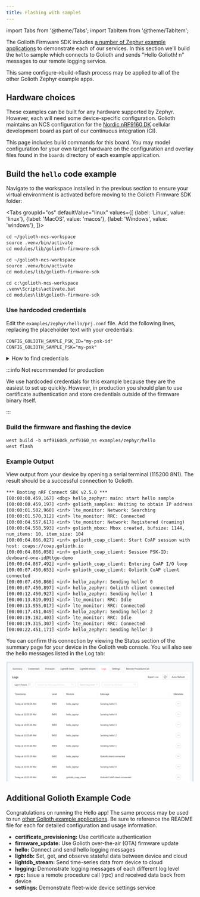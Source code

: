 ```yaml
---
title: Flashing with samples
---
```


import Tabs from '@theme/Tabs';
import TabItem from '@theme/TabItem';

The Golioth Firmware SDK includes [a number of Zephyr example
applications](https://github.com/golioth/golioth-firmware-sdk/tree/main/examples/zephyr)
to demonstrate each of our services. In this section we'll build the `hello`
sample which connects to Golioth and sends "Hello Golioth! n" messages to our
remote logging service.

This same configure&rarr;build&rarr;flash process may be applied to all of the
other Golioth Zephyr example apps.

## Hardware choices

These examples can be built for any hardware supported by Zephyr. However, each
will need some device-specific configuration. Golioth maintains an NCS
configuration for the [Nordic nRF9160
DK](https://www.nordicsemi.com/Products/Development-hardware/nrf9160-dk)
cellular development board as part of our continuous integration (CI).

This page includes build commands for this board. You may model configuration
for your own target hardware on the configuration and overlay files found in the
`boards` directory of each example application.

## Build the `hello` code example

Navigate to the workspace installed in the previous section to ensure your
virtual environment is activated before moving to the Golioth Firmware SDK
folder:

<Tabs
groupId="os"
defaultValue="linux"
values={[
{label: 'Linux', value: 'linux'},
{label: 'MacOS', value: 'macos'},
{label: 'Windows', value: 'windows'},
]}>

<TabItem value="linux">

```console
cd ~/golioth-ncs-workspace
source .venv/bin/activate
cd modules/lib/golioth-firmware-sdk
```

</TabItem>

<TabItem value="macos">

```console
cd ~/golioth-ncs-workspace
source .venv/bin/activate
cd modules/lib/golioth-firmware-sdk
```

</TabItem>

<TabItem value="windows">

```console
cd c:\golioth-ncs-workspace
.venv\Scripts\activate.bat
cd modules\lib\golioth-firmware-sdk
```

</TabItem>
</Tabs>

### Use hardcoded credentials

Edit the `examples/zephyr/hello/prj.conf` file. Add the following lines,
replacing the placeholder text with your credentials:

```config title="examples/zephyr/hello/prj.conf"
CONFIG_GOLIOTH_SAMPLE_PSK_ID="my-psk-id"
CONFIG_GOLIOTH_SAMPLE_PSK="my-psk"
```

<details>
  <summary>How to find credentials</summary>

You must set Golioth credentials for the example to authenticate with Golioth.
For these granular examples we will use hardcoded credentials.

![Golioth Console device
credentials](../../../assets/gettingstarted-console-deviceview-credentialspanel.png)

* Golioth credentials are available in the `Credentials` tab for your device
    * Open the Golioth Console
    * Select `Devices` on  the left sidebar and choose your device from the
      resulting list
    * Click on the `Credentials` tab and copy your `PSK-ID` and `PSK`
</details>


:::info Not recommended for production

We use hardcoded credentials for this example because they are the easiest to
set up quickly. However, in production you should plan to use certificate
authentication and store credentials outside of the firmware binary itself.

:::

### Build the firmware and flashing the device

```console
west build -b nrf9160dk_nrf9160_ns examples/zephyr/hello
west flash
```

### Example Output

View output from your device by opening a serial terminal (115200 8N1). The
result should be a successful connection to Golioth.

```console
*** Booting nRF Connect SDK v2.5.0 ***
[00:00:00.459,167] <dbg> hello_zephyr: main: start hello sample
[00:00:00.459,197] <inf> golioth_samples: Waiting to obtain IP address
[00:00:01.502,960] <inf> lte_monitor: Network: Searching
[00:00:01.570,312] <inf> lte_monitor: RRC: Connected
[00:00:04.557,617] <inf> lte_monitor: Network: Registered (roaming)
[00:00:04.558,593] <inf> golioth_mbox: Mbox created, bufsize: 1144, num_items: 10, item_size: 104
[00:00:04.866,027] <inf> golioth_coap_client: Start CoAP session with host: coaps://coap.golioth.io
[00:00:04.866,058] <inf> golioth_coap_client: Session PSK-ID: devboard-one-id@ttgo-demo
[00:00:04.867,492] <inf> golioth_coap_client: Entering CoAP I/O loop
[00:00:07.450,653] <inf> golioth_coap_client: Golioth CoAP client connected
[00:00:07.450,866] <inf> hello_zephyr: Sending hello! 0
[00:00:07.450,897] <inf> hello_zephyr: Golioth client connected
[00:00:12.450,927] <inf> hello_zephyr: Sending hello! 1
[00:00:13.819,091] <inf> lte_monitor: RRC: Idle
[00:00:13.955,017] <inf> lte_monitor: RRC: Connected
[00:00:17.451,049] <inf> hello_zephyr: Sending hello! 2
[00:00:19.182,403] <inf> lte_monitor: RRC: Idle
[00:00:19.315,307] <inf> lte_monitor: RRC: Connected
[00:00:22.451,171] <inf> hello_zephyr: Sending hello! 3
```

You can confirm this connection by viewing the Status section of the summary
page for your device in the Golioth web console. You will also see the hello
messages listed in the Log tab:

![Golioth web console log messages](../assets/golioth-console-hello-log-messages.png)

## Additional Golioth Example Code

Congratulations on running the Hello app! The same process may be used to run
[other Golioth example
applications](https://github.com/golioth/golioth-firmware-sdk/tree/main/examples/zephyr).
Be sure to reference the README file for each for detailed configuration and
usage information.

* **certificate_provisioning:** Use certificate authentication
* **firmware_update:** Use Golioth over-the-air (OTA) firmware update
* **hello:** Connect and send hello logging messages
* **lightdb:** Set, get, and observe stateful data between device and cloud
* **lightdb_stream:** Send time-series data from device to cloud
* **logging:** Demonstrate logging messages of each different log level
* **rpc:** Issue a remote procedure call (rpc) and received data back from device
* **settings:** Demonstrate fleet-wide device settings service
